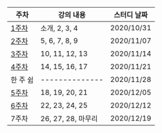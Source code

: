 |주차|강의 내용|스터디 날짜|
|------|---|---|
|[1주차](https://github.com/chaticker/CS_Study/tree/main/1%EC%A3%BC%EC%B0%A8)|소개, 2, 3, 4|2020/10/31|
|[2주차](https://github.com/chaticker/CS_Study/tree/main/2%EC%A3%BC%EC%B0%A8)|5, 6, 7, 8, 9|2020/11/07|
|[3주차](https://github.com/chaticker/CS_Study/tree/main/3%EC%A3%BC%EC%B0%A8)|10, 11, 12, 13|2020/11/14|
|[4주차](https://github.com/chaticker/CS_Study/tree/main/4%EC%A3%BC%EC%B0%A8)|14, 15, 16, 17|2020/11/21|
|한 주 쉼|--------------|2020/11/28|
|[5주차](https://github.com/chaticker/CS_Study/tree/main/5%EC%A3%BC%EC%B0%A8)|18, 19, 20, 21|2020/12/05|
|[6주차](https://github.com/chaticker/CS_Study/tree/main/6%EC%A3%BC%EC%B0%A8)|22, 23, 24, 25|2020/12/12|
|7주차|26, 27, 28, 마무리|2020/12/19|
